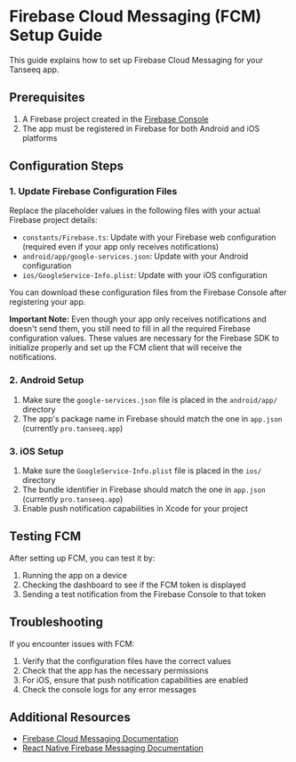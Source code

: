 # Firebase Cloud Messaging (FCM) Setup Guide

This guide explains how to set up Firebase Cloud Messaging for your Tanseeq app.

## Prerequisites

1. A Firebase project created in the [Firebase Console](https://console.firebase.google.com/)
2. The app must be registered in Firebase for both Android and iOS platforms

## Configuration Steps

### 1. Update Firebase Configuration Files

Replace the placeholder values in the following files with your actual Firebase project details:

- `constants/Firebase.ts`: Update with your Firebase web configuration (required even if your app only receives notifications)
- `android/app/google-services.json`: Update with your Android configuration
- `ios/GoogleService-Info.plist`: Update with your iOS configuration

You can download these configuration files from the Firebase Console after registering your app.

**Important Note:** Even though your app only receives notifications and doesn't send them, you still need to fill in all the required Firebase configuration values. These values are necessary for the Firebase SDK to initialize properly and set up the FCM client that will receive the notifications.

### 2. Android Setup

1. Make sure the `google-services.json` file is placed in the `android/app/` directory
2. The app's package name in Firebase should match the one in `app.json` (currently `pro.tanseeq.app`)

### 3. iOS Setup

1. Make sure the `GoogleService-Info.plist` file is placed in the `ios/` directory
2. The bundle identifier in Firebase should match the one in `app.json` (currently `pro.tanseeq.app`)
3. Enable push notification capabilities in Xcode for your project

## Testing FCM

After setting up FCM, you can test it by:

1. Running the app on a device
2. Checking the dashboard to see if the FCM token is displayed
3. Sending a test notification from the Firebase Console to that token

## Troubleshooting

If you encounter issues with FCM:

1. Verify that the configuration files have the correct values
2. Check that the app has the necessary permissions
3. For iOS, ensure that push notification capabilities are enabled
4. Check the console logs for any error messages

## Additional Resources

- [Firebase Cloud Messaging Documentation](https://firebase.google.com/docs/cloud-messaging)
- [React Native Firebase Messaging Documentation](https://rnfirebase.io/messaging/usage)
